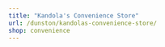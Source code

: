 ```yaml
---
title: "Kandola's Convenience Store"
url: /dunston/kandolas-convenience-store/
shop: convenience
---
```

